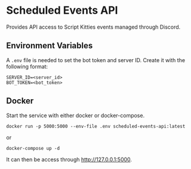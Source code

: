 # Scheduled Events API
Provides API access to Script Kitties events managed through Discord.

## Environment Variables
A `.env` file is needed to set the bot token and server ID. Create it with the following format:

```
SERVER_ID=<server_id>
BOT_TOKEN=<bot_token>
```

## Docker
Start the service with either docker or docker-compose.

```
docker run -p 5000:5000 --env-file .env scheduled-events-api:latest
```
or
```
docker-compose up -d
```

It can then be access through http://127.0.0.1:5000.
